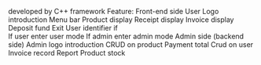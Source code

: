 developed by C++ framework 
Feature:
Front-end side
User Logo introduction
Menu bar
Product display
Receipt display
Invoice display
Deposit fund 
Exit
User identifier if  
If  user enter user mode 
If admin enter admin mode
Admin side (backend side)
Admin logo introduction
CRUD on product
Payment total
Crud on user
Invoice record
Report
Product stock 
